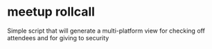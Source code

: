 meetup rollcall
===============

Simple script that will generate a multi-platform view for checking off attendees and for giving to security

